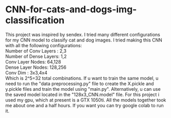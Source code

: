 # CNN-for-cats-and-dogs-img-classification

This project was inspired by sendex. I tried many different configurations for my CNN model to classify cat and dog images. 
I tried making this CNN with all the following configurations:\
Number of Conv Layers : 2,3 \
Number of Dense Layers: 1,2 \
Conv Layer Nodes: 64,128 \
Dense Layer Nodes: 128,256\
Conv Dim : 3x3,4x4 \
Which is 2^5=32 total combinations.
If u want to train the same model, u need to run the "data preprocessing.py" file to create the X.pickle and y.pickle files and train the model using "main.py".
Alternatively, u can use the saved model located in the "128x3_CNN.model" file.
For this project i used my gpu, which at present is a GTX 1050ti. All the models together took me about one and a half hours. If you want you can try google colab to run it.
